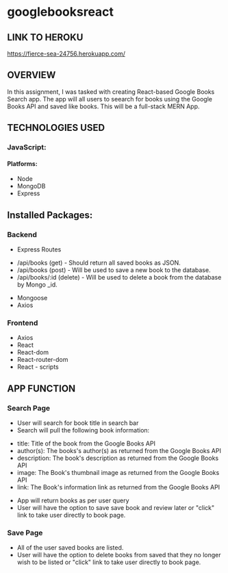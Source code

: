 # googlebooksreact

## **LINK TO HEROKU**
https://fierce-sea-24756.herokuapp.com/


## **OVERVIEW**

In this assignment, I was tasked with creating React-based Google Books Search app. The app will all users to seearch for books using the Google Books API and saved like books. This will be a full-stack MERN App.

## **TECHNOLOGIES USED**

### **JavaScript:**
#### **Platforms:**
* Node
* MongoDB
* Express

## **Installed Packages:**
### **Backend**
* Express
Routes
- /api/books (get) - Should return all saved books as JSON.
- /api/books (post) - Will be used to save a new book to the database.
- /api/books/:id (delete) - Will be used to delete a book from the database by Mongo _id.
* Mongoose
* Axios

### **Frontend**
* Axios
* React 
* React-dom
* React-router-dom
* React - scripts

## **APP FUNCTION**
### **Search Page**
* User will search for book title in search bar
* Search will pull the following book information:
- title: Title of the book from the Google Books API
- author(s): The books's author(s) as returned from the Google Books API
- description: The book's description as returned from the Google Books API
- image: The Book's thumbnail image as returned from the Google Books API
- link: The Book's information link as returned from the Google Books API
* App will return books as per user query
* User will have the option to save save book and review later or "click" link to take user directly to book page.

### **Save Page**
* All of the user saved books are listed. 
* User will have the option to delete books from saved that they no longer wish to be listed or "click" link to take user directly to book page.
